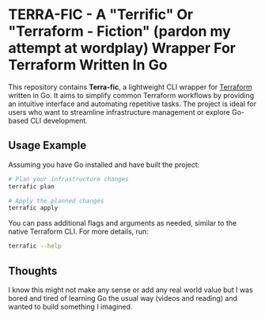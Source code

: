 # TERRA-FIC - A "Terrific" Or "Terraform - Fiction" (pardon my attempt at wordplay) Wrapper For Terraform Written In Go

This repository contains **Terra-fic**, a lightweight CLI wrapper for [Terraform](https://www.terraform.io/) written in Go. It aims to simplify common Terraform workflows by providing an intuitive interface and automating repetitive tasks. The project is ideal for users who want to streamline infrastructure management or explore Go-based CLI development.

## Usage Example

Assuming you have Go installed and have built the project:

```bash
# Plan your infrastructure changes
terrafic plan

# Apply the planned changes
terrafic apply
```

You can pass additional flags and arguments as needed, similar to the native Terraform CLI. For more details, run:

```bash
terrafic --help
```

## Thoughts
I know this might not make any sense or add any real world value but I was bored and tired of learning Go the usual way (videos and reading) and wanted to build something I imagined. 